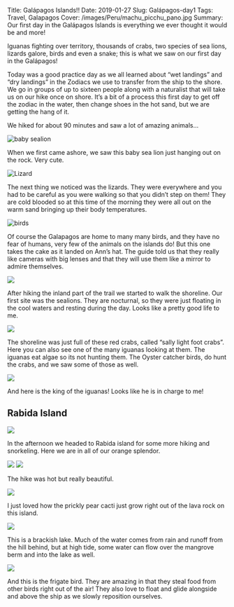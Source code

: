 Title: Galápagos Islands!!
Date: 2019-01-27
Slug: Galápagos-day1
Tags: Travel, Galapagos
Cover: /images/Peru/machu_picchu_pano.jpg
Summary: Our first day in the Galápagos Islands is everything we ever thought it would be and more!

Iguanas fighting over territory, thousands of crabs, two species of sea lions, lizards galore, birds and even a snake; this is what we saw on our first day in the Galápagos!

Today was a good practice day as we all learned about “wet landings” and “dry landings” in the Zodiacs we use to transfer from the ship to the shore.  We go in groups of up to sixteen people along with a naturalist that will take us on our hike once on shore.  It’s a bit of a process this first day to get off the zodiac in the water, then change shoes in the hot sand, but we are getting the hang of it.

We hiked for about 90 minutes and saw a lot of amazing animals...

![baby sealion](/images/Galapagos/baby_sealion.jpg)

When we first came ashore, we saw this baby sea lion just hanging out on the rock.  Very cute.

![Lizard](/images/Galapagos/lizard.jpg)

The next thing we noticed was the lizards.  They were everywhere and you had to be careful as you were walking so that you didn’t step on them!  They are cold blooded so at this time of the morning they were all out on the warm sand bringing up their body temperatures.

![birds](/images/Galapagos/fly_catcher.jpg)

Of course the Galapagos are home to many many birds, and they have no fear of humans, very few of the animals on the islands do!  But this one takes the cake as it landed on Ann’s hat.  The guide told us that they really like cameras with big lenses and that they will use them like a mirror to admire themselves.

![](/images/Galapagos/resting_sealions.jpg)

After hiking the inland part of the trail we started to walk the shoreline.  Our first site was the sealions.  They are nocturnal, so they were just floating in the cool waters and resting during the day.  Looks like a pretty good life to me.

![](/images/Galapagos/iguana_crabs.jpg)

The shoreline was just full of these red crabs, called “sally light foot crabs”.  Here you can also see one of the many iguanas looking at them. The iguanas eat algae so its not hunting them.  The Oyster catcher birds, do hunt the crabs, and we saw some of those as well.

![](/images/Galapagos/marine_iguana.jpg)

And here is the king of the iguanas!  Looks like he is in charge to me!

## Rabida Island

![](/images/Galapagos/rabida_island.jpg)

In the afternoon we headed to Rabida island for some more hiking and snorkeling.  Here we are in all of our orange splendor.

![](/images/Galapagos/ann_jane.jpg)
![](/images/Galapagos/brad_jerry.jpg)

The hike was hot but really beautiful.

![](/images/Galapagos/prickly_pear.jpg)

I just loved how the prickly pear cacti just grow right out of the lava rock on this island.

![](/images/Galapagos/brackish_lake.jpg)

This is a brackish lake.  Much of the water comes from rain and runoff from the hill behind, but at high tide, some water can flow over the mangrove berm and into the lake as well.

![](/images/Galapagos/frigate.jpg)

And this is the frigate bird.  They are amazing in that they steal food from other birds right out of the air!  They also love to float and glide alongside and above the ship as we slowly reposition ourselves.





